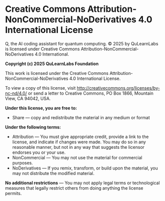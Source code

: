 # Creative Commons Attribution-NonCommercial-NoDerivatives 4.0 International License

Q, the AI coding assistant for quantum computing. © 2025 by QuLearnLabs is licensed under Creative Commons Attribution-NonCommercial-NoDerivatives 4.0 International. 

**Copyright (c) 2025 QuLearnLabs Foundation**

This work is licensed under the Creative Commons Attribution-NonCommercial-NoDerivatives 4.0 International License.

To view a copy of this license, visit http://creativecommons.org/licenses/by-nc-nd/4.0/ or send a letter to Creative Commons, PO Box 1866, Mountain View, CA 94042, USA.

**Under this license, you are free to:**
- Share — copy and redistribute the material in any medium or format

**Under the following terms:**
- Attribution — You must give appropriate credit, provide a link to the license, and indicate if changes were made. You may do so in any reasonable manner, but not in any way that suggests the licensor endorses you or your use.
- NonCommercial — You may not use the material for commercial purposes.
- NoDerivatives — If you remix, transform, or build upon the material, you may not distribute the modified material.

**No additional restrictions** — You may not apply legal terms or technological measures that legally restrict others from doing anything the license permits.